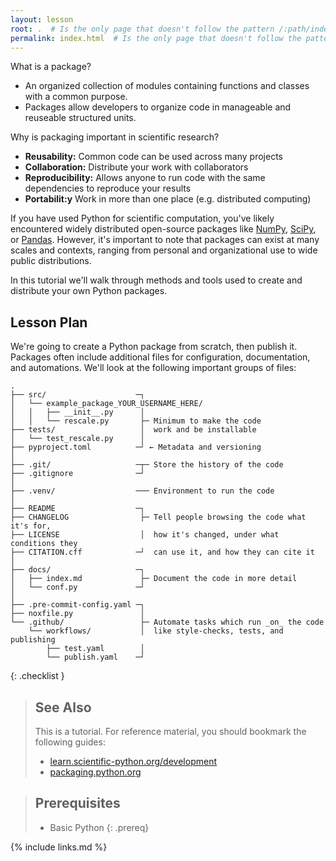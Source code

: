 ```yaml
---
layout: lesson
root: .  # Is the only page that doesn't follow the pattern /:path/index.html
permalink: index.html  # Is the only page that doesn't follow the pattern /:path/index.html
---
```


What is a package?
* An organized collection of modules containing functions and classes with a common purpose.
* Packages allow developers to organize code in manageable and reuseable structured units.

Why is packaging important in scientific research?

* **Reusability:** Common code can be used across many projects
* **Collaboration:** Distribute your work with collaborators
* **Reproducibility:** Allows anyone to run code with the same dependencies to reproduce your results
* **Portabilit:y** Work in more than one place (e.g. distributed computing)

If you have used Python for scientific computation, you've likely encountered widely distributed open-source packages like [NumPy](https://numpy.org/), [SciPy](https://scipy.org/), or [Pandas](https://pandas.pydata.org/). However, it's important to note that packages can exist at many scales and contexts, ranging from personal and organizational use to wide public distributions.

In this tutorial we'll walk through methods and tools used to create and distribute your own Python packages.

## Lesson Plan

We're going to create a Python package from scratch, then publish it. Packages often include additional files for configuration, documentation, and automations. We'll look at the following important groups of files:

```files
.
├── src/                    ─┐
│   └── example_package_YOUR_USERNAME_HERE/
│   │   ├── __init__.py      │
│   │   └── rescale.py       ├─ Minimum to make the code
├── tests/                   │  work and be installable
│   └── test_rescale.py      │
├── pyproject.toml          ─┘ ← Metadata and versioning
│
├── .git/                   ─┬─ Store the history of the code
├── .gitignore              ─┘
│
├── .venv/                  ─── Environment to run the code
│
├── README                  ─┐
├── CHANGELOG                ├─ Tell people browsing the code what it's for,
├── LICENSE                  │  how it's changed, under what conditions they
├── CITATION.cff            ─┘  can use it, and how they can cite it
│
├── docs/                   ─┐
│   ├── index.md             ├─ Document the code in more detail
│   └── conf.py             ─┘
│
├── .pre-commit-config.yaml ─┐
├── noxfile.py               │
└── .github/                 ├─ Automate tasks which run _on_ the code
    └── workflows/           │  like style-checks, tests, and publishing
        ├── test.yaml        │
        └── publish.yaml    ─┘
```

{: .checklist }

> ## See Also
>
> This is a tutorial. For reference material, you should bookmark the following guides:
>
> - [learn.scientific-python.org/development](https://learn.scientific-python.org/development)
> - [packaging.python.org](https://packaging.python.org)


> ## Prerequisites
>
> * Basic Python
{: .prereq}

{% include links.md %}
